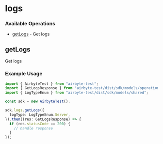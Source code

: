 # logs

### Available Operations

* [getLogs](#getlogs) - Get logs

## getLogs

Get logs

### Example Usage

```typescript
import { AirbyteTest } from "airbyte-test";
import { GetLogsResponse } from "airbyte-test/dist/sdk/models/operations";
import { LogTypeEnum } from "airbyte-test/dist/sdk/models/shared";

const sdk = new AirbyteTest();

sdk.logs.getLogs({
  logType: LogTypeEnum.Server,
}).then((res: GetLogsResponse) => {
  if (res.statusCode == 200) {
    // handle response
  }
});
```
